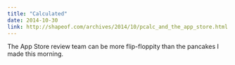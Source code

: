 ```yaml
---
title: "Calculated"
date: 2014-10-30
link: http://shapeof.com/archives/2014/10/pcalc_and_the_app_store.html
---
```

 The App Store review team can be more flip-floppity than the pancakes I made this morning.
